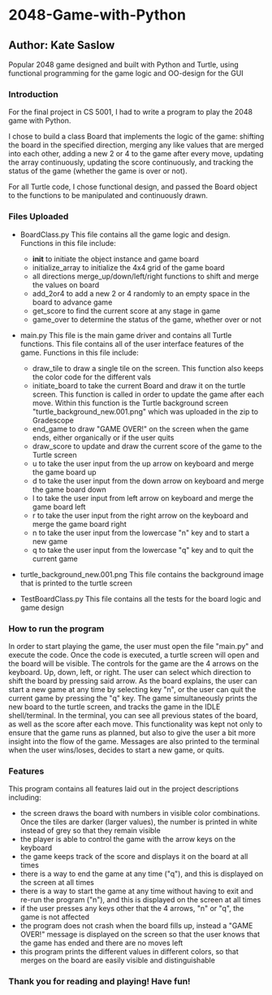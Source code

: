 # 2048-Game-with-Python
## Author: Kate Saslow

Popular 2048 game designed and built with Python and Turtle, using functional programming for the game logic and OO-design for the GUI

### Introduction

For the final project in CS 5001, I had to write a program to play the 2048 game with Python. 

I chose to build a class Board that implements the logic of the game: shifting the board in the specified direction, merging any like values that are merged into each other, adding a new 2 or 4 to the game after every move, updating the array continuously, updating the score continuously, and tracking the status of the game (whether the game is over or not). 

For all Turtle code, I chose functional design, and passed the Board object to the functions to be manipulated and continuously drawn. 

### Files Uploaded

- BoardClass.py
This file contains all the game logic and design. 
Functions in this file include:
	- __init__ to initiate the object instance and game board
	- initialize_array to initialize the 4x4 grid of the game board
	- all directions merge_up/down/left/right functions to shift and merge the values on board
	- add_2or4 to add a new 2 or 4 randomly to an empty space in the board to advance game
	- get_score to find the current score at any stage in game
	- game_over to determine the status of the game, whether over or not

- main.py
This file is the main game driver and contains all Turtle functions. This file contains all of the user interface features of the game.
Functions in this file include:
	- draw_tile to draw a single tile on the screen. This function also keeps the color code for the different vals
	- initiate_board to take the current Board and draw it on the turtle screen. This function is called in order to update the game after each move. Within this function is the Turtle background screen "turtle_background_new.001.png" which was uploaded in the zip to Gradescope
	- end_game to draw "GAME OVER!" on the screen when the game ends, either organically or if the user quits
	- draw_score to update and draw the current score of the game to the Turtle screen
	- u to take the user input from the up arrow on keyboard and merge the game board up
	- d to take the user input from the down arrow on keyboard and merge the game board down
	- l to take the user input from left arrow on keyboard and merge the game board left
	- r to take the user input from the right arrow on the keyboard and merge the game board right
	- n to take the user input from the lowercase "n" key and to start a new game
	- q to take the user input from the lowercase "q" key and to quit the current game
	
- turtle_background_new.001.png
This file contains the background image that is printed to the turtle screen

- TestBoardClass.py
This file contains all the tests for the board logic and game design

### How to run the program 
In order to start playing the game, the user must open the file "main.py" and execute the code. Once the code is executed, a turtle screen will open and the board will be visible. The controls for the game are the 4 arrows on the keyboard. Up, down, left, or right. The user can select which direction to shift the board by pressing said arrow. As the board explains, the user can start a new game at any time by selecting key "n", or the user can quit the current game by pressing the "q" key. The game simultaneously prints the new board to the turtle screen, and tracks the game in the IDLE shell/terminal. In the terminal, you can see all previous states of the board, as well as the score after each move. This functionality was kept not only to ensure that the game runs as planned, but also to give the user a bit more insight into the flow of the game. Messages are also printed to the terminal when the user wins/loses, decides to start a new game, or quits. 

### Features 
This program contains all features laid out in the project descriptions including:
- the screen draws the board with numbers in visible color combinations. Once the tiles are darker (larger values), the number is printed in white instead of grey so that they remain visible
- the player is able to control the game with the arrow keys on the keyboard
- the game keeps track of the score and displays it on the board at all times
- there is a way to end the game at any time ("q"), and this is displayed on the screen at all times
- there is a way to start the game at any time without having to exit and re-run the program ("n"), and this is displayed on the screen at all times
- if the user presses any keys other that the 4 arrows, "n" or "q", the game is not affected
- the program does not crash when the board fills up, instead a "GAME OVER!" message is displayed on the screen so that the user knows that the game has ended and there are no moves left
- this program prints the different values in different colors, so that merges on the board are easily visible and distinguishable

### Thank you for reading and playing! Have fun! 
